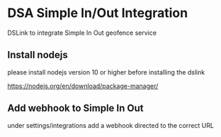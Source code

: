 # DSA Simple In/Out Integration
DSLink to integrate Simple In Out geofence service

## Install nodejs
please install nodejs version 10 or higher before installing the dslink

https://nodejs.org/en/download/package-manager/

## Add webhook to Simple In Out
under settings/integrations add a webhook directed to the correct URL

